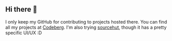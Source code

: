 ## Hi there 👋
I only keep my GitHub for contributing to projects hosted there. You can find all my projects at [Codeberg](https://codeberg.org/crazymidnight). I'm also trying [sourcehut](sr.ht/~crazymidnight/), though it has a pretty specific UI/UX :D
